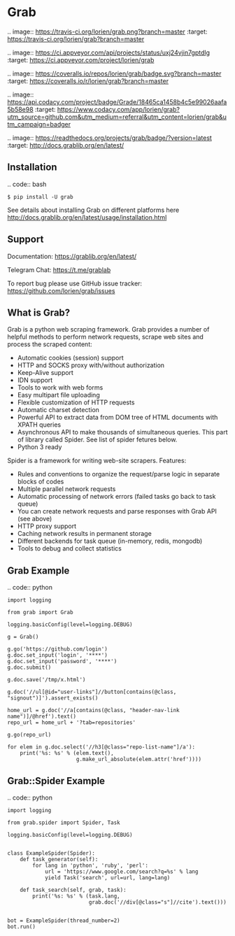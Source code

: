Grab
====

.. image:: https://travis-ci.org/lorien/grab.png?branch=master
    :target: https://travis-ci.org/lorien/grab?branch=master

.. image:: https://ci.appveyor.com/api/projects/status/uxj24vjin7gptdlg
    :target: https://ci.appveyor.com/project/lorien/grab

.. image:: https://coveralls.io/repos/lorien/grab/badge.svg?branch=master
    :target: https://coveralls.io/r/lorien/grab?branch=master

.. image:: https://api.codacy.com/project/badge/Grade/18465ca1458b4c5e99026aafa5b58e98
   :target: https://www.codacy.com/app/lorien/grab?utm_source=github.com&utm_medium=referral&utm_content=lorien/grab&utm_campaign=badger

.. image:: https://readthedocs.org/projects/grab/badge/?version=latest
    :target: http://docs.grablib.org/en/latest/


Installation
------------

.. code:: bash

    $ pip install -U grab

See details about installing Grab on different platforms here http://docs.grablib.org/en/latest/usage/installation.html


Support
-------

Documentation: https://grablib.org/en/latest/

Telegram Chat: https://t.me/grablab

To report bug please use GitHub issue tracker: https://github.com/lorien/grab/issues


What is Grab?
-------------

Grab is a python web scraping framework. Grab provides a number of helpful methods
to perform network requests, scrape web sites and process the scraped content:

* Automatic cookies (session) support
* HTTP and SOCKS proxy with/without authorization
* Keep-Alive support
* IDN support
* Tools to work with web forms
* Easy multipart file uploading
* Flexible customization of HTTP requests
* Automatic charset detection
* Powerful API to extract data from DOM tree of HTML documents with XPATH queries
* Asynchronous API to make thousands of simultaneous queries. This part of
  library called Spider. See list of spider fetures below.
* Python 3 ready

Spider is a framework for writing web-site scrapers. Features:

* Rules and conventions to organize the request/parse logic in separate
  blocks of codes
* Multiple parallel network requests
* Automatic processing of network errors (failed tasks go back to task queue)
* You can create network requests and parse responses with Grab API (see above)
* HTTP proxy support
* Caching network results in permanent storage
* Different backends for task queue (in-memory, redis, mongodb)
* Tools to debug and collect statistics


Grab Example
------------

.. code:: python

    import logging

    from grab import Grab

    logging.basicConfig(level=logging.DEBUG)

    g = Grab()

    g.go('https://github.com/login')
    g.doc.set_input('login', '****')
    g.doc.set_input('password', '****')
    g.doc.submit()

    g.doc.save('/tmp/x.html')

    g.doc('//ul[@id="user-links"]//button[contains(@class, "signout")]').assert_exists()

    home_url = g.doc('//a[contains(@class, "header-nav-link name")]/@href').text()
    repo_url = home_url + '?tab=repositories'

    g.go(repo_url)

    for elem in g.doc.select('//h3[@class="repo-list-name"]/a'):
        print('%s: %s' % (elem.text(),
                          g.make_url_absolute(elem.attr('href'))))


Grab::Spider Example
--------------------

.. code:: python

    import logging

    from grab.spider import Spider, Task

    logging.basicConfig(level=logging.DEBUG)


    class ExampleSpider(Spider):
        def task_generator(self):
            for lang in 'python', 'ruby', 'perl':
                url = 'https://www.google.com/search?q=%s' % lang
                yield Task('search', url=url, lang=lang)

        def task_search(self, grab, task):
            print('%s: %s' % (task.lang,
                              grab.doc('//div[@class="s"]//cite').text()))


    bot = ExampleSpider(thread_number=2)
    bot.run()



